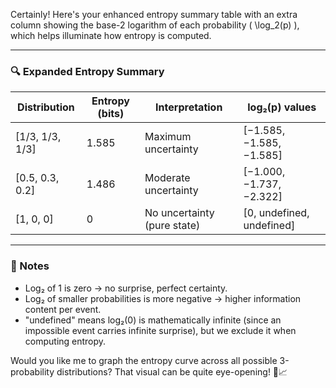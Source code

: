 Certainly! Here's your enhanced entropy summary table with an extra column showing the base-2 logarithm of each probability \( \log_2(p) \), which helps illuminate how entropy is computed.

---

### 🔍 Expanded Entropy Summary

| **Distribution**       | **Entropy (bits)** | **Interpretation**          | **log₂(p) values**               |
|------------------------|--------------------|------------------------------|----------------------------------|
| [1/3, 1/3, 1/3]        | 1.585              | Maximum uncertainty          | [−1.585, −1.585, −1.585]         |
| [0.5, 0.3, 0.2]        | 1.486              | Moderate uncertainty         | [−1.000, −1.737, −2.322]         |
| [1, 0, 0]              | 0                  | No uncertainty (pure state) | [0, undefined, undefined]        |

---

### 🧠 Notes
- Log₂ of 1 is zero → no surprise, perfect certainty.
- Log₂ of smaller probabilities is more negative → higher information content per event.
- "undefined" means log₂(0) is mathematically infinite (since an impossible event carries infinite surprise), but we exclude it when computing entropy.

Would you like me to graph the entropy curve across all possible 3-probability distributions? That visual can be quite eye-opening! 🎨📈
